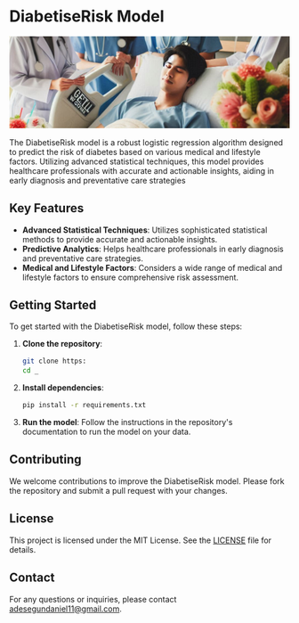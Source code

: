 
# DiabetiseRisk Model

![alt text](dia.png)


The DiabetiseRisk model is a robust logistic regression algorithm designed to predict the risk of diabetes based on various medical and lifestyle factors. Utilizing advanced statistical techniques, this model provides healthcare professionals with accurate and actionable insights, aiding in early diagnosis and preventative care strategies

## Key Features

- **Advanced Statistical Techniques**: Utilizes sophisticated statistical methods to provide accurate and actionable insights.
- **Predictive Analytics**: Helps healthcare professionals in early diagnosis and preventative care strategies.
- **Medical and Lifestyle Factors**: Considers a wide range of medical and lifestyle factors to ensure comprehensive risk assessment.

## Getting Started

To get started with the DiabetiseRisk model, follow these steps:

1. **Clone the repository**:
   ```bash
   git clone https:
   cd _
   ```

2. **Install dependencies**:
   ```bash
   pip install -r requirements.txt
   ```

3. **Run the model**:
   Follow the instructions in the repository's documentation to run the model on your data.

## Contributing

We welcome contributions to improve the DiabetiseRisk model. Please fork the repository and submit a pull request with your changes.

## License

This project is licensed under the MIT License. See the [LICENSE](LICENSE) file for details.

## Contact

For any questions or inquiries, please contact [adesegundaniel11@gmail.com](mailto:adesegundaniel11@gmail.com).


